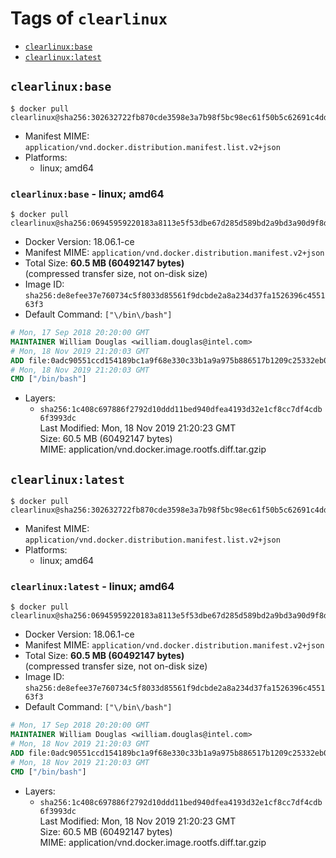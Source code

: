 <!-- THIS FILE IS GENERATED VIA './update-remote.sh' -->

# Tags of `clearlinux`

-	[`clearlinux:base`](#clearlinuxbase)
-	[`clearlinux:latest`](#clearlinuxlatest)

## `clearlinux:base`

```console
$ docker pull clearlinux@sha256:302632722fb870cde3598e3a7b98f5bc98ec61f50b5c62691c4dd7c2db5c878a
```

-	Manifest MIME: `application/vnd.docker.distribution.manifest.list.v2+json`
-	Platforms:
	-	linux; amd64

### `clearlinux:base` - linux; amd64

```console
$ docker pull clearlinux@sha256:06945959220183a8113e5f53dbe67d285d589bd2a9bd3a90d9f8d9f52fb7e1df
```

-	Docker Version: 18.06.1-ce
-	Manifest MIME: `application/vnd.docker.distribution.manifest.v2+json`
-	Total Size: **60.5 MB (60492147 bytes)**  
	(compressed transfer size, not on-disk size)
-	Image ID: `sha256:de8efee37e760734c5f8033d85561f9dcbde2a8a234d37fa1526396c455163f3`
-	Default Command: `["\/bin\/bash"]`

```dockerfile
# Mon, 17 Sep 2018 20:20:00 GMT
MAINTAINER William Douglas <william.douglas@intel.com>
# Mon, 18 Nov 2019 21:20:03 GMT
ADD file:0adc90551ccd154189bc1a9f68e330c33b1a9a975b886517b1209c25332eb0e3 in / 
# Mon, 18 Nov 2019 21:20:03 GMT
CMD ["/bin/bash"]
```

-	Layers:
	-	`sha256:1c408c697886f2792d10ddd11bed940dfea4193d32e1cf8cc7df4cdb6f3993dc`  
		Last Modified: Mon, 18 Nov 2019 21:20:23 GMT  
		Size: 60.5 MB (60492147 bytes)  
		MIME: application/vnd.docker.image.rootfs.diff.tar.gzip

## `clearlinux:latest`

```console
$ docker pull clearlinux@sha256:302632722fb870cde3598e3a7b98f5bc98ec61f50b5c62691c4dd7c2db5c878a
```

-	Manifest MIME: `application/vnd.docker.distribution.manifest.list.v2+json`
-	Platforms:
	-	linux; amd64

### `clearlinux:latest` - linux; amd64

```console
$ docker pull clearlinux@sha256:06945959220183a8113e5f53dbe67d285d589bd2a9bd3a90d9f8d9f52fb7e1df
```

-	Docker Version: 18.06.1-ce
-	Manifest MIME: `application/vnd.docker.distribution.manifest.v2+json`
-	Total Size: **60.5 MB (60492147 bytes)**  
	(compressed transfer size, not on-disk size)
-	Image ID: `sha256:de8efee37e760734c5f8033d85561f9dcbde2a8a234d37fa1526396c455163f3`
-	Default Command: `["\/bin\/bash"]`

```dockerfile
# Mon, 17 Sep 2018 20:20:00 GMT
MAINTAINER William Douglas <william.douglas@intel.com>
# Mon, 18 Nov 2019 21:20:03 GMT
ADD file:0adc90551ccd154189bc1a9f68e330c33b1a9a975b886517b1209c25332eb0e3 in / 
# Mon, 18 Nov 2019 21:20:03 GMT
CMD ["/bin/bash"]
```

-	Layers:
	-	`sha256:1c408c697886f2792d10ddd11bed940dfea4193d32e1cf8cc7df4cdb6f3993dc`  
		Last Modified: Mon, 18 Nov 2019 21:20:23 GMT  
		Size: 60.5 MB (60492147 bytes)  
		MIME: application/vnd.docker.image.rootfs.diff.tar.gzip
